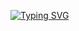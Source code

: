 [![Typing SVG](https://readme-typing-svg.demolab.com/demo/?font=Tahoma&color=F7F118&multiline=true&lines=Noah+Sabaj;Web+%26+Game+Dev;CS+Student+%40+Oakland+University;Software+Developer+%40+United+Wholesale+Mortgage)](https://git.io/typing-svg)
